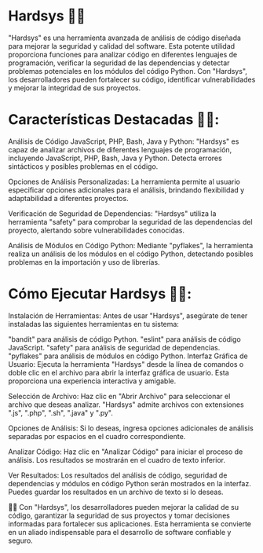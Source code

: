 # Hardsys 🤖🤖

"Hardsys" es una herramienta avanzada de análisis de código diseñada para mejorar la seguridad y calidad del software. Esta potente utilidad proporciona funciones para analizar código en diferentes lenguajes de programación, verificar la seguridad de las dependencias y detectar problemas potenciales en los módulos del código Python. Con "Hardsys", los desarrolladores pueden fortalecer su código, identificar vulnerabilidades y mejorar la integridad de sus proyectos.

# Características Destacadas 🔰🔰:

Análisis de Código JavaScript, PHP, Bash, Java y Python: "Hardsys" es capaz de analizar archivos de diferentes lenguajes de programación, incluyendo JavaScript, PHP, Bash, Java y Python. Detecta errores sintácticos y posibles problemas en el código.

Opciones de Análisis Personalizadas: La herramienta permite al usuario especificar opciones adicionales para el análisis, brindando flexibilidad y adaptabilidad a diferentes proyectos.

Verificación de Seguridad de Dependencias: "Hardsys" utiliza la herramienta "safety" para comprobar la seguridad de las dependencias del proyecto, alertando sobre vulnerabilidades conocidas.

Análisis de Módulos en Código Python: Mediante "pyflakes", la herramienta realiza un análisis de los módulos en el código Python, detectando posibles problemas en la importación y uso de librerías.

# Cómo Ejecutar Hardsys 🔔🔔:

Instalación de Herramientas: Antes de usar "Hardsys", asegúrate de tener instaladas las siguientes herramientas en tu sistema:

"bandit" para análisis de código Python.
"eslint" para análisis de código JavaScript.
"safety" para análisis de seguridad de dependencias.
"pyflakes" para análisis de módulos en código Python.
Interfaz Gráfica de Usuario: Ejecuta la herramienta "Hardsys" desde la línea de comandos o doble clic en el archivo para abrir la interfaz gráfica de usuario. Esta proporciona una experiencia interactiva y amigable.

Selección de Archivo: Haz clic en "Abrir Archivo" para seleccionar el archivo que deseas analizar. "Hardsys" admite archivos con extensiones ".js", ".php", ".sh", ".java" y ".py".

Opciones de Análisis: Si lo deseas, ingresa opciones adicionales de análisis separadas por espacios en el cuadro correspondiente.

Analizar Código: Haz clic en "Analizar Código" para iniciar el proceso de análisis. Los resultados se mostrarán en el cuadro de texto inferior.

Ver Resultados: Los resultados del análisis de código, seguridad de dependencias y módulos en código Python serán mostrados en la interfaz. Puedes guardar los resultados en un archivo de texto si lo deseas.

💬💬 Con "Hardsys", los desarrolladores pueden mejorar la calidad de su código, garantizar la seguridad de sus proyectos y tomar decisiones informadas para fortalecer sus aplicaciones. Esta herramienta se convierte en un aliado indispensable para el desarrollo de software confiable y seguro.
